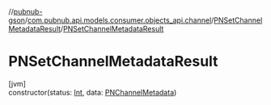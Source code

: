 //[pubnub-gson](../../../index.md)/[com.pubnub.api.models.consumer.objects_api.channel](../index.md)/[PNSetChannelMetadataResult](index.md)/[PNSetChannelMetadataResult](-p-n-set-channel-metadata-result.md)

# PNSetChannelMetadataResult

[jvm]\
constructor(status: [Int](https://kotlinlang.org/api/latest/jvm/stdlib/kotlin/-int/index.html), data: [PNChannelMetadata](../-p-n-channel-metadata/index.md))
